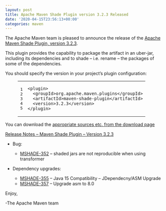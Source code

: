```yaml
---
layout: post
title: Apache Maven Shade Plugin version 3.2.3 Released
date: '2020-04-15T23:56:13+00:00'
categories: maven
---
```

<div class="entry-content"><p>The Apache Maven team is pleased to announce the release of the <a href="http://maven.apache.org/plugins/maven-shade-plugin/">Apache
Maven Shade Plugin, version 3.2.3</a>.</p>

<p>This plugin provides the capability to package the artifact in an uber-jar,
including its dependencies and to shade &ndash; i.e. rename &ndash; the packages of some of
the dependencies.</p>

<p>You should specify the version in your project&rsquo;s plugin configuration:</p>

<figure class='code'><figcaption><span></span></figcaption><div class="highlight"><table><tr><td class="gutter"><pre class="line-numbers"><span class='line-number'>1</span>
<span class='line-number'>2</span>
<span class='line-number'>3</span>
<span class='line-number'>4</span>
<span class='line-number'>5</span>
</pre></td><td class='code'><pre><code class='xml'><span class='line'><span class="nt">&lt;plugin&gt;</span>
</span><span class='line'>  <span class="nt">&lt;groupId&gt;</span>org.apache.maven.plugins<span class="nt">&lt;/groupId&gt;</span>
</span><span class='line'>  <span class="nt">&lt;artifactId&gt;</span>maven-shade-plugin<span class="nt">&lt;/artifactId&gt;</span>
</span><span class='line'>  <span class="nt">&lt;version&gt;</span>3.2.3<span class="nt">&lt;/version&gt;</span>
</span><span class='line'><span class="nt">&lt;/plugin&gt;</span>
</span></code></pre></td></tr></table></div></figure>


<p>You can download the <a href="https://maven.apache.org/shared/maven-archiver/download.cgi">appropriate sources etc. from the download page</a></p>

<!-- more -->


<p><a href="https://issues.apache.org/jira/secure/ReleaseNote.jspa?projectId=12317921&amp;version=12346981">Release Notes &ndash; Maven Shade Plugin &ndash; Version 3.2.3</a></p>

<ul>
<li><p>Bug:</p>

<ul>
<li><a href="https://issues.apache.org/jira/browse/MSHADE-352">MSHADE-352</a> &ndash; shaded jars are not reproducible when using transformer</li>
</ul>
</li>
<li><p>Dependency upgrades:</p>

<ul>
<li><a href="https://issues.apache.org/jira/browse/MSHADE-355">MSHADE-355</a> &ndash; Java 15 Compatibility &ndash; JDependecny/ASM Upgrade</li>
<li><a href="https://issues.apache.org/jira/browse/MSHADE-357">MSHADE-357</a> &ndash; Upgrade asm to 8.0</li>
</ul>
</li>
</ul>


<p>Enjoy,</p>

<p>-The Apache Maven team</p>
</div>
